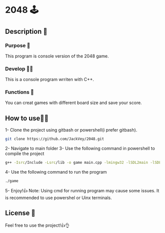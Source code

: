 # 2048 🕹️
## Description 📝
### Purpose 🎯
This program is console version of the 2048 game.
### Develop 👨‍💻
This is a console program wrriten with C++.
### Functions 🤖
You can creat games with different board size and save your score.
## How to use🔧🔩
1- Clone the project using gitbash or powershell(i prefer gitbash).
```sh
git clone https://github.com/JackVey/2048.git
```
2- Navigate to main folder
3- Use the following command in powershell to compile the project
```sh
g++ -Isrc/Include -Lsrc/lib -o game main.cpp -lmingw32 -lSDL2main -lSDL2
```
4- Use the following command to run the program
```sh
./game
```
5- Enjoy!👍
Note: Using cmd for running program may cause some issues. It is recommended to use powershel or Uinx terminals.
## License 🪪
Feel free to use the project!👍👌
